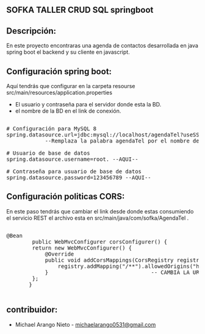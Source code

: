 ## SOFKA TALLER CRUD SQL springboot 

## Descripción:
En este proyecto encontraras una agenda de contactos desarrollada en java spring boot el 
backend y su cliente en javascript.


## Configuración spring boot:

Aquí tendrás que configurar en la carpeta resourse src/main/resources/application.properties
* El usuario y contraseña para el servidor donde esta la BD.
* el nombre de la BD en el link de conexión.

<pre>

# Configuración para MySQL 8
spring.datasource.url=jdbc:mysql://localhost/agendaTel?useSSL=false&serverTimezone=UTC&allowPublicKeyRetrival=true --AQUI--
			--Remplaza la palabra agendaTel por el nombre de tu BD--

# Usuario de base de datos
spring.datasource.username=root. --AQUI--

# Contraseña para usuario de base de datos
spring.datasource.password=123456789 --AQUI--
</pre>

## Configuración politicas CORS:

En este paso tendrás que cambiar el link desde donde estas consumiendo el servicio REST
el archivo esta en src/main/java/com/sofka/AgendaTel .

<pre>

@Bean
        public WebMvcConfigurer corsConfigurer() {
		return new WebMvcConfigurer() {
			@Override
			public void addCorsMappings(CorsRegistry registry) {
				registry.addMapping("/**").allowedOrigins("http://localhost:5500").allowedMethods("*").allowedHeaders("*");  --AQUI--
			}                                -- CAMBIA LA URL POR LA URL DE TU CLIENTE --
		};
	   }
     
</pre>

## contribuidor:
* Michael Arango Nieto - michaelarango0531@gmail.com

